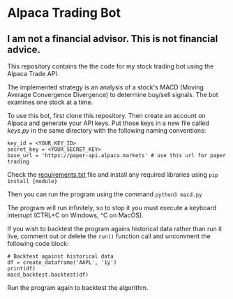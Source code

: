 # Alpaca Trading Bot
## **I am not a financial advisor. This is not financial advice.**

This repository contains the the code for my stock trading bot using the Alpaca Trade API. 

The implemented strategy is an analysis of a stock's MACD (Moving Average Convergence Divergence) to determine buy/sell signals. The bot examines one stock at a time. 

To use this bot, first clone this repository. Then create an account on Alpaca and generate your API keys. Put those keys in a new file called _keys.py_ in the same directory with the following naming conventions: 
```
key_id = <YOUR_KEY_ID>
secret_key = <YOUR_SECRET_KEY>
base_url = 'https://paper-api.alpaca.markets' # use this url for paper trading
```

Check the [requirements.txt](/requirements.txt) file and install any required libraries using ```pip install {module}```

Then you can run the program using the command ```python3 macd.py```

The program will run infinitely, so to stop it you must execute a keyboard interrupt (CTRL+C on Windows, ^C on MacOS). 

If you wish to backtest the program agains historical data rather than run it live, comment out or delete the `run()` function call and uncomment the following code block:
```
# Backtest against historical data
df = create_dataframe('AAPL', '1y')
print(df)
macd_backtest.backtest(df)
```

Run the program again to backtest the algorithm. 